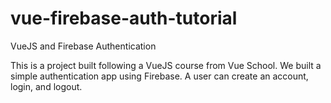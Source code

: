 # vue-firebase-auth-tutorial
VueJS and Firebase Authentication

This is a project built following a VueJS course from Vue School. We built a simple authentication app using Firebase. A user can create an account, login, and logout.
